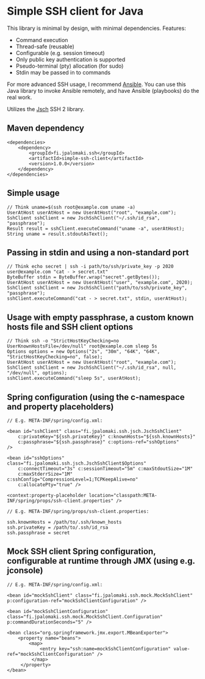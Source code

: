 # Simple SSH client for Java

This library is minimal by design, with minimal dependencies. Features:

 * Command execution
 * Thread-safe (reusable)
 * Configurable (e.g. session timeout)
 * Only public key authentication is supported
 * Pseudo-terminal (pty) allocation (for sudo)
 * Stdin may be passed in to commands

For more advanced SSH usage, I recommend [Ansible](https://github.com/ansible/ansible). You can
use this Java library to invoke Ansible remotely, and have Ansible (playbooks) do the real work.

Utilizes the [Jsch](http://www.jcraft.com/jsch) SSH 2 library.

## Maven dependency

    <dependencies>
        <dependency>
            <groupId>fi.jpalomaki.ssh</groupId>
            <artifactId>simple-ssh-client</artifactId>
            <version>1.0.0</version>
        </dependency>
    </dependencies>

## Simple usage

    // Think uname=$(ssh root@example.com uname -a)
    UserAtHost userAtHost = new UserAtHost("root", "example.com");
    SshClient sshClient = new JschSshClient("~/.ssh/id_rsa", "passphrase");
    Result result = sshClient.executeCommand("uname -a", userAtHost);
    String uname = result.stdoutAsText();

## Passing in stdin and using a non-standard port

    // Think echo secret | ssh -i path/to/ssh/private_key -p 2020 user@example.com "cat - > secret.txt"
    ByteBuffer stdin = ByteBuffer.wrap("secret".getBytes());
    UserAtHost userAtHost = new UserAtHost("user", "example.com", 2020);
    SshClient sshClient = new JschSshClient("path/to/ssh/private_key", "passphrase");
    sshClient.executeCommand("cat - > secret.txt", stdin, userAtHost);

## Usage with empty passphrase, a custom known hosts file and SSH client options

    // Think ssh -o "StrictHostKeyChecking=no UserKnownHostsFile=/dev/null" root@example.com sleep 5s
    Options options = new Options("2s", "30m", "64K", "64K", "StrictHostKeyChecking=no", false);
    UserAtHost userAtHost = new UserAtHost("root", "example.com");
    SshClient sshClient = new JschSshClient("~/.ssh/id_rsa", null, "/dev/null", options);
    sshClient.executeCommand("sleep 5s", userAtHost);

## Spring configuration (using the c-namespace and property placeholders)

    // E.g. META-INF/spring/config.xml:

    <bean id="sshClient" class="fi.jpalomaki.ssh.jsch.JschSshClient"
        c:privateKey="${ssh.privateKey}" c:knownHosts="${ssh.knownHosts}"
        c:passphrase="${ssh.passphrase}" c:options-ref="sshOptions"
    />
    
    <bean id="sshOptions" class="fi.jpalomaki.ssh.jsch.JschSshClient$Options"
        c:connectTimeout="3s" c:sessionTimeout="5m" c:maxStdoutSize="1M"
        c:maxStderrSize="1M" c:sshConfig="CompressionLevel=1;TCPKeepAlive=no"
        c:allocatePty="true" />
        
    <context:property-placeholder location="classpath:META-INF/spring/props/ssh-client.properties" />
    
    // E.g. META-INF/spring/props/ssh-client.properties:
    
    ssh.knownHosts = /path/to/.ssh/known_hosts
    ssh.privateKey = /path/to/.ssh/id_rsa
    ssh.passphrase = secret

## Mock SSH client Spring configuration, configurable at runtime through JMX (using e.g. jconsole)

    // E.g. META-INF/spring/config.xml:

    <bean id="mockSshClient" class="fi.jpalomaki.ssh.mock.MockSshClient" p:configuration-ref="mockSshClientConfiguration" />

    <bean id="mockSshClientConfiguration" class="fi.jpalomaki.ssh.mock.MockSshClient.Configuration" p:commandDurationSeconds="5" />

    <bean class="org.springframework.jmx.export.MBeanExporter">
        <property name="beans">
            <map>
                <entry key="ssh:name=mockSshClientConfiguration" value-ref="mockSshClientConfiguration" />
             </map>
         </property>
    </bean>
